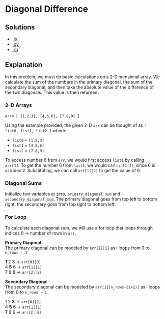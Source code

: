 # Diagonal Difference

## Solutions
* [.js](diagonal_difference.js)
* [.py](diagonal_difference.py)
* [.rb](diagonal_difference.rb)

## Explanation
In this problem, we must do basic calculations on a 2-Dimensional array. We calculate the sum of the numbers in the primary diagonal, the sum of the secondary diagonal, and then take the absolute value of the difference of the two diagonals. This value is then returned.

### 2-D Arrays
`arr`= `[ [1,2,3], [4,5,6], [7,8,9] ]`

Using the example provided, the given 2-D `arr` can be thought of as `[ list0, list1, list2 ]` where:

* `list0` = `[1,2,3]`
* `list1` = `[4,5,6]`
* `list2` = `[7,8,9]`

To access number 6 from `arr`, we would first access `list1` by calling `arr[1]`. To get the number 6 from `list1`, we would call `list1[2]`, since 6 is at index 2. Substituting, we can call `arr[1][2]` to get the value of 6.

### Diagonal Sums
Initialize two variables at zero, `primary_diagonal_sum` and `secondary_diagonal_sum`. The primary diagonal goes from top left to bottom right, the secondary goes from top right to bottom left.

### For Loop
To calculate each diagonal sum, we will use a for loop that loops through indices 0 -> number of rows in `arr`. 

**Primary Diagonal** <br>
The primary diagonal can be modeled by `arr[i][i]` as i loops from 0 to `n_rows - 1`

**1** 2 3 -> `arr[0][0]`<br> 
4 **5** 6 -> `arr[1][1]`<br> 
7 8 **9** -> `arr[2][2]`<br> 

**Secondary Diagonal** <br>
The secondary diagonal can be modeled by `arr[i][n_rows-(i+1)]` as i loops from 0 to `n_rows - 1`

1 2 **3** -> `arr[0][2]`<br> 
4 **5** 6 -> `arr[1][1]`<br> 
**7** 8 9 -> `arr[2][0]`<br> 


